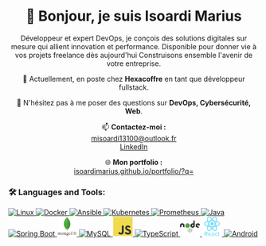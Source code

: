 <h1 align="center">👋 Bonjour, je suis Isoardi Marius</h1>
<p align="center">
Développeur et expert DevOps, je conçois des solutions digitales sur mesure qui allient innovation et performance. Disponible pour donner vie à vos projets freelance dès aujourd'hui Construisons ensemble l'avenir de votre entreprise.
</p>
<p align="center">
  🔭 Actuellement, en poste chez <strong>Hexacoffre</strong> en tant que développeur fullstack.
</p>
<p align="center">
  💬 N'hésitez pas à me poser des questions sur <strong>DevOps, Cybersécurité, Web</strong>.
</p>
<p align="center">
  📫 <strong>Contactez-moi :</strong> <br/>
  <a href="mailto:misoardi13100@outlook.fr">misoardi13100@outlook.fr</a> <br/>
  <a href="https://www.linkedin.com/in/marius-isoardi-057338233/" target="_blank">LinkedIn</a>
</p>
<p align="center">
  🌐 <strong>Mon portfolio :</strong> <br/>
  <a href="https://isoardimarius.github.io/portfolio/skills?q=" target="_blank">isoardimarius.github.io/portfolio/?q=</a>
</p>
<h3 align="left">🛠️ Languages and Tools:</h3>
<p align="left">
  <a href="https://www.linux.org/" target="_blank" rel="noreferrer">
    <img src="https://download.logo.wine/logo/Linux/Linux-Logo.wine.png" alt="Linux" width="60" height="50"/>
  </a>
  <a href="https://www.docker.com/" target="_blank" rel="noreferrer">
    <img src="https://upload.wikimedia.org/wikipedia/commons/e/ea/Docker_%28container_engine%29_logo_%28cropped%29.png" alt="Docker" width="60" height="40"/>
  </a>
  <a href="https://www.ansible.com/" target="_blank" rel="noreferrer">
    <img src="https://upload.wikimedia.org/wikipedia/commons/2/24/Ansible_logo.svg" alt="Ansible" width="40" height="40"/>
  </a>
  <a href="https://kubernetes.io/" target="_blank" rel="noreferrer">
    <img src="https://logos-world.net/wp-content/uploads/2023/06/Kubernetes-Symbol.png" alt="Kubernetes" width="60" height="40"/>
  </a>
  <a href="https://prometheus.io/" target="_blank" rel="noreferrer">
    <img src="https://upload.wikimedia.org/wikipedia/commons/thumb/3/38/Prometheus_software_logo.svg/2066px-Prometheus_software_logo.svg.png" alt="Prometheus" width="40" height="40"/>
  </a>
  <a href="https://www.java.com/" target="_blank" rel="noreferrer">
    <img src="https://upload.wikimedia.org/wikipedia/fr/2/2e/Java_Logo.svg" alt="Java" width="40" height="40"/>
  </a>
  <a href="https://spring.io/projects/spring-boot" target="_blank" rel="noreferrer">
    <img src="https://play-lh.googleusercontent.com/K9Jf-N8RWHDw2IZSY_vjSfIVm2X6jGN9riRIAK9nl_BgJxpYK2VQWQl-yPlCtBUTNasw" alt="Spring Boot" width="40" height="40"/>
  </a>
  <a href="https://www.mongodb.com/" target="_blank" rel="noreferrer">
    <img src="https://raw.githubusercontent.com/devicons/devicon/master/icons/mongodb/mongodb-original-wordmark.svg" alt="MongoDB" width="40" height="40"/>
  </a>
  <a href="https://www.mysql.com/" target="_blank" rel="noreferrer">
    <img src="https://upload.wikimedia.org/wikipedia/commons/thumb/0/0a/MySQL_textlogo.svg/2560px-MySQL_textlogo.svg.png" alt="MySQL" width="60" height="40"/>
  </a>
  <a href="https://developer.mozilla.org/en-US/docs/Web/JavaScript" target="_blank" rel="noreferrer">
    <img src="https://raw.githubusercontent.com/devicons/devicon/master/icons/javascript/javascript-original.svg" alt="JavaScript" width="40" height="40"/>
  </a>
  <a href="https://www.typescriptlang.org/" target="_blank" rel="noreferrer">
    <img src="https://icons.veryicon.com/png/o/business/vscode-program-item-icon/typescript.png" alt="TypeScript" width="40" height="40"/>
  </a>
  <a href="https://nodejs.org" target="_blank" rel="noreferrer">
    <img src="https://raw.githubusercontent.com/devicons/devicon/master/icons/nodejs/nodejs-original-wordmark.svg" alt="Node.js" width="40" height="40"/>
  </a>
  <a href="https://reactjs.org/" target="_blank" rel="noreferrer">
    <img src="https://raw.githubusercontent.com/devicons/devicon/master/icons/react/react-original-wordmark.svg" alt="React" width="40" height="40"/>
  </a>
  <a href="https://www.android.com/" target="_blank" rel="noreferrer">
    <img src="https://upload.wikimedia.org/wikipedia/commons/6/66/Android_robot.png" alt="Android" width="40" height="40"/>
  </a>
</p>
